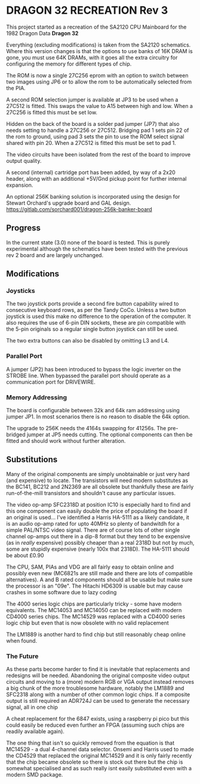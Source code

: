 # DRAGON 32 RECREATION Rev 3 #

This project started as a recreation of the SA2120 CPU Mainboard
for the 1982 Dragon Data **Dragon 32**

Everything (excluding modifications) is taken from the SA2120
schematics. Where this version changes is that the options to
use banks of 16K DRAM is gone, you must use 64K DRAMs, with it
goes all the extra circuitry for configuring the memory for
different types of chip.

The ROM is now a single 27C256 eprom with an option to switch
between two images using JP6 or to allow the rom to be
automatically selected from the PIA.

A second ROM selection jumper is available at JP3 to be used
when a 27C512 is fitted. This swaps the value to A15 between
high and low. When a 27C256 is fitted this must be set low.

Hidden on the back of the board is a solder pad jumper (JP7) that
also needs setting to handle a 27C256 or 27C512. Bridging pad
1 sets pin 22 of the rom to ground, using pad 3 sets the
pin to use the ROM select signal shared with pin 20. When a
27C512 is fitted this must be set to pad 1.

The video circuits have been isolated from the rest of the
board to improve output quality.

A second (internal) cartridge port has been added, by way of
a 2x20 header, along with an additional +5V/Gnd pickup point
for further internal expansion.

An optional 256K banking solution is incorporated using the
design for Stewart Orchard's upgrade board and GAL design.
https://gitlab.com/sorchard001/dragon-256k-banker-board

## Progress ##

In the current state (3.0) none of the board is tested. This
is purely experimental although the schematics have been
tested with the previous rev 2 board and are largely unchanged.

## Modifications ##

### Joysticks ###

The two joystick ports provide a second fire button capability
wired to consecutive keyboard rows, as per the Tandy CoCo.
Unless a two button joystick is used this make no difference to
the operation of the computer. It also requires the use of 6-pin
DIN sockets, these are pin compatible with the 5-pin originals
so a regular single button joystick can still be used.

The two extra buttons can also be disabled by omitting L3 and L4.

### Parallel Port ###

A jumper (JP2) has been introduced to bypass the logic inverter
on the STROBE line. When bypassed the parallel port should
operate as a communication port for DRIVEWIRE.

### Memory Addressing ###

The board is configurable between 32k and 64k ram addressing
using jumper JP1. In most scenarios there is no reason to
disable the 64k option.

The upgrade to 256K needs the 4164s swapping for 41256s. The
pre-bridged jumper at JP5 needs cutting. The optional
components can then be fitted and should work without further
alteration.

## Substitutions ##

Many of the original components are simply unobtainable or
just very hard (and expensive) to locate. The transistors
will need modern substitutes as the BC141, BC212 and 2N2369
are all obsolete but thankfully these are fairly run-of-the-mill
transistors and shouldn't cause any particular issues.

The video op-amp SFC2318D at position IC10 is especially
hard to find and this one component can easily double the
price of populating the board if an original is used...
I've identified a Harris HA-5111 as a likely candidate, it
is an audio op-amp rated for upto 40MHz so plenty of
bandwitdh for a simple PAL/NTSC video signal. There are of
course lots of other single channel op-amps out there in a
dip-8 format but they tend to be expensive (as in *really*
expensive) possibly cheaper than a real 2318D but not by
much, some are stupidly expensive (nearly 100x that
2318D). The HA-5111 should be about £0.90

The CPU, SAM, PIAs and VDG are all fairly easy to obtain online
and possibly even new (MC6821s are still made and there
are lots of compatible alternatives). A and B rated components
should all be usable but make sure the processor is an "09e".
The Hitachi HD6309 is usable but may cause crashes in some
software due to lazy coding

The 4000 series logic chips are particularly tricky - some
have modern equivalents. The MC14053 and MC14050 can be
replaced with modern CD4000 series chips. The MC14529
was replaced with a CD4000 series logic chip but even that
is now obsolete with no valid replacement

The LM1889 is another hard to find chip but still reasonably
cheap online when found.

### The Future ###

As these parts become harder to find it is inevitable that
replacements and redesigns will be needed. Abandoning the
original composite video output circuits and moving to a
(more) modern RGB or VGA output instead removes a big
chunk of the more troublesome hardware, notably the LM1889
and SFC2318 along with a number of other common logic chips.
If a composite output is still required an ADR724J can be
used to generate the necessary signal, all in one chip

A cheat replacement for the 6847 exists, using a raspberry
pi pico but this could easily be reduced even further an
FPGA (assuming such chips are readily available again).

The one thing that isn't so quickly removed from the
equation is that MC14529 - a dual 4-channel data
selector. Onsemi and Harris used to made the CD4529
that replaced the original MC14529 and it is only fairly
recently that the chip became obsolete so there is
stock out there but the chip is somewhat specialised and
as such really isnt easily substituted even with a modern
SMD package.
